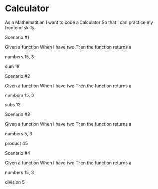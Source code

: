# Calculator

As a Mathematitian
I want to code a Calculator
So that I can practice my frontend skills

Scenario #1

Given a function <sum>
When I have two <numbers>
Then the function returns a <sum>

numbers
15, 3

sum
18

Scenario #2

Given a function <subs>
When I have two <numbers>
Then the function returns a <subs>

numbers
15, 3

subs
12

Scenario #3

Given a function <product>
When I have two <numbers>
Then the function returns a <product>

numbers
5, 3

product
45

Scenario #4

Given a function <division>
When I have two <numbers>
Then the function returns a <division>

numbers
15, 3

division
5